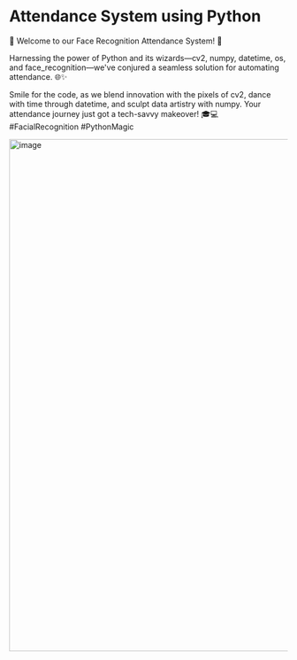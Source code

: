 # Attendance System using Python
📸 Welcome to our Face Recognition Attendance System! 🚀

Harnessing the power of Python and its wizards—cv2, numpy, datetime, os, and face_recognition—we've conjured a seamless solution for automating attendance. 🌐✨

Smile for the code, as we blend innovation with the pixels of cv2, dance with time through datetime, and sculpt data artistry with numpy. Your attendance journey just got a tech-savvy makeover! 🎓💻 #FacialRecognition #PythonMagic

<img width="925" alt="image" src="https://github.com/HimanshuYadav2004/Face_Recognition_Attendance_System/assets/157117228/34ccc8b4-d4ae-4e78-8844-f9361bb7d526">
